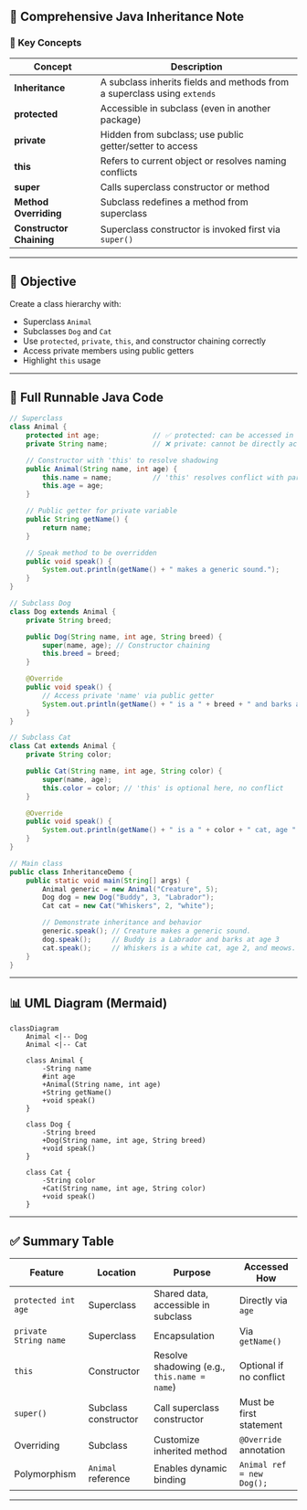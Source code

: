 ## 🧬 Comprehensive Java Inheritance Note

### 🔑 Key Concepts

| Concept                  | Description                                                              |
| ------------------------ | ------------------------------------------------------------------------ |
| **Inheritance**          | A subclass inherits fields and methods from a superclass using `extends` |
| **protected**            | Accessible in subclass (even in another package)                         |
| **private**              | Hidden from subclass; use public getter/setter to access                 |
| **this**                 | Refers to current object or resolves naming conflicts                    |
| **super**                | Calls superclass constructor or method                                   |
| **Method Overriding**    | Subclass redefines a method from superclass                              |
| **Constructor Chaining** | Superclass constructor is invoked first via `super()`                    |

---

## 🎯 Objective

Create a class hierarchy with:

* Superclass `Animal`
* Subclasses `Dog` and `Cat`
* Use `protected`, `private`, `this`, and constructor chaining correctly
* Access private members using public getters
* Highlight `this` usage

---

## 🔩 Full Runnable Java Code

```java
// Superclass
class Animal {
    protected int age;             // ✅ protected: can be accessed in subclass
    private String name;           // ❌ private: cannot be directly accessed

    // Constructor with 'this' to resolve shadowing
    public Animal(String name, int age) {
        this.name = name;          // 'this' resolves conflict with parameter
        this.age = age;
    }

    // Public getter for private variable
    public String getName() {
        return name;
    }

    // Speak method to be overridden
    public void speak() {
        System.out.println(getName() + " makes a generic sound.");
    }
}

// Subclass Dog
class Dog extends Animal {
    private String breed;

    public Dog(String name, int age, String breed) {
        super(name, age); // Constructor chaining
        this.breed = breed;
    }

    @Override
    public void speak() {
        // Access private 'name' via public getter
        System.out.println(getName() + " is a " + breed + " and barks at age " + age);
    }
}

// Subclass Cat
class Cat extends Animal {
    private String color;

    public Cat(String name, int age, String color) {
        super(name, age);
        this.color = color; // 'this' is optional here, no conflict
    }

    @Override
    public void speak() {
        System.out.println(getName() + " is a " + color + " cat, age " + age + ", and meows.");
    }
}

// Main class
public class InheritanceDemo {
    public static void main(String[] args) {
        Animal generic = new Animal("Creature", 5);
        Dog dog = new Dog("Buddy", 3, "Labrador");
        Cat cat = new Cat("Whiskers", 2, "white");

        // Demonstrate inheritance and behavior
        generic.speak(); // Creature makes a generic sound.
        dog.speak();     // Buddy is a Labrador and barks at age 3
        cat.speak();     // Whiskers is a white cat, age 2, and meows.
    }
}
```

---

## 📊 UML Diagram (Mermaid)

```mermaid
classDiagram
    Animal <|-- Dog
    Animal <|-- Cat

    class Animal {
        -String name
        #int age
        +Animal(String name, int age)
        +String getName()
        +void speak()
    }

    class Dog {
        -String breed
        +Dog(String name, int age, String breed)
        +void speak()
    }

    class Cat {
        -String color
        +Cat(String name, int age, String color)
        +void speak()
    }
```

---

## ✅ Summary Table

| Feature               | Location             | Purpose                                      | Accessed How              |
| --------------------- | -------------------- | -------------------------------------------- | ------------------------- |
| `protected int age`   | Superclass           | Shared data, accessible in subclass          | Directly via `age`        |
| `private String name` | Superclass           | Encapsulation                                | Via `getName()`           |
| `this`                | Constructor          | Resolve shadowing (e.g., `this.name = name`) | Optional if no conflict   |
| `super()`             | Subclass constructor | Call superclass constructor                  | Must be first statement   |
| Overriding            | Subclass             | Customize inherited method                   | `@Override` annotation    |
| Polymorphism          | `Animal` reference   | Enables dynamic binding                      | `Animal ref = new Dog();` |

---

